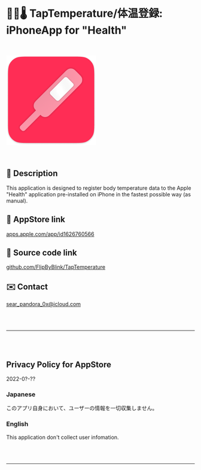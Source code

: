 # 🥵🥶🌡 TapTemperature/体温登録: iPhoneApp for "Health"

<br>

![](TapTemperature/Assets.xcassets/LaunchIcon.imageset/TapTemp_Icon240w.png)

<br>

<!-- Manually sync below text between "🛠Menu.swift/📄AboutEN&📄AboutJA" and "AppStoreConnect/Description" and "/README.md(here)". -->

## 📄 Description

This application is designed to register body temperature data to the Apple "Health" application pre-installed on iPhone in the fastest possible way (as manual).


## 🔗 AppStore link

[apps.apple.com/app/id1626760566](https://apps.apple.com/app/id1626760566)


## 🧰 Source code link

[github.com/FlipByBlink/TapTemperature](https://github.com/FlipByBlink/TapTemperature)


## ✉️ Contact

sear_pandora_0x@icloud.com




<br>

<br>

------

<br>

<br>


## Privacy Policy for AppStore


2022-0?-??


### Japanese

このアプリ自身において、ユーザーの情報を一切収集しません。


### English

This application don't collect user infomation.


<br>

<br>

------

<br>

<br>


<!-- URL "Support page for AppStore" -->
<!-- https:// -->

<!-- URL "Privacy Policy for AppStore" -->
<!-- https:// -->
